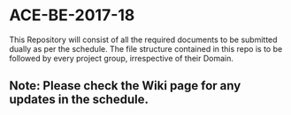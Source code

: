 # ACE-BE-2017-18

This Repository will consist of all the required documents to be submitted dually as per the schedule.
The file structure contained in this repo is to be followed by every project group, irrespective of their Domain.

## Note: Please check the Wiki page for any updates in the schedule.
